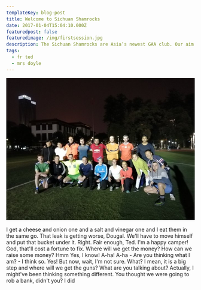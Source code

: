 ```yaml
---
templateKey: blog-post
title: Welcome to Sichuan Shamrocks
date: 2017-01-04T15:04:10.000Z
featuredpost: false
featuredimage: /img/firstsession.jpg
description: The Sichuan Shamrocks are Asia’s newest GAA club. Our aim is to promoting gaelic games and Irish culture in the Sichuan province in China
tags:
  - fr ted
  - mrs doyle
---
```

![](/img/firstsession.jpg)

I get a cheese and onion one and a salt and vinegar one and I eat them in the same go. That leak is getting worse, Dougal. We'll have to move himself and put that bucket under it. Right. Fair enough, Ted. I'm a happy camper! God, that'll cost a fortune to fix. Where will we get the money? How can we raise some money? Hmm Yes, I know! A-ha! A-ha - Are you thinking what I am? - I think so. Yes! But now, wait, I'm not sure. What? I mean, it is a big step and where will we get the guns? What are you talking about? Actually, I might've been thinking something different. You thought we were going to rob a bank, didn't you? I did
